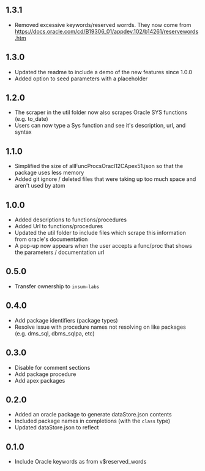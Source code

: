 ## 1.3.1
 * Removed excessive keywords/reserved worrds. They now come from https://docs.oracle.com/cd/B19306_01/appdev.102/b14261/reservewords.htm

## 1.3.0

* Updated the readme to include a demo of the new features since 1.0.0
* Added option to seed parameters with a placeholder

## 1.2.0

* The scraper in the util folder now also scrapes Oracle SYS functions (e.g. to_date)
* Users can now type a Sys function and see it's description, url, and syntax

## 1.1.0

* Simplified the size of allFuncProcsOracl12CApex51.json so that the package uses less memory
* Added git ignore / deleted files that were taking up too much space and aren't used by atom

## 1.0.0

* Added descriptions to functions/procedures
* Added Url to functions/procedures
* Updated the util folder to include files which scrape this information from oracle's documentation
* A pop-up now appears when the user accepts a func/proc that shows the parameters / documentation url

## 0.5.0

* Transfer ownership to `insum-labs`

## 0.4.0

* Add package identifiers (package types)
* Resolve issue with procedure names not resolving on like packages (e.g. dms_sql, dbms_sqlpa, etc)

## 0.3.0

* Disable for comment sections
* Add package procedure
* Add apex packages

## 0.2.0

* Added an oracle package to generate dataStore.json contents
* Included package names in completions (with the `class` type)
* Updated dataStore.json to reflect

## 0.1.0

* Include Oracle keywords as from v$reserved_words

